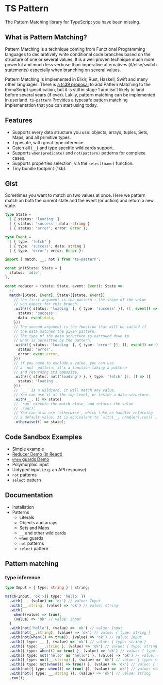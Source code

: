 # TS Pattern

The Pattern Matching library for TypeScript you have been missing.

## What is Pattern Matching?

Pattern Matching is a technique coming from Functional Programming languages to declaratively write conditional code branches based on the structure of one or several values. It is a well proven technique much more powerful and much less verbose than imperative alternatives (if/else/switch statements) especially when branching on several values.

Pattern Matching is implemented in Elixir, Rust, Haskell, Swift and many other languages. There is [a tc39 proposal](https://github.com/tc39/proposal-pattern-matching) to add Pattern Matching to the EcmaScript specification, but it is still in stage 1 and isn't likely to land before several years (if ever). Lukily, pattern matching can be implemented in userland. `ts-pattern` Provides a typesafe pattern matching implementation that you can start using today.

## Features

- Supports every data structure you use: objects, arrays, tuples, Sets, Maps, and all primitive types.
- Typesafe, with great type inference.
- Catch all (`__`) and type specific wild cards support.
- Supports `when(predicate)` and `not(pattern)` patterns for complexe cases.
- Supports properties selection, via the `select(name)` function.
- Tiny bundle footprint (1kb).

## Gist

Sometimes you want to match on two values at once. Here we pattern match
on both the current state and the event (or action) and return a new state.

```ts
type State =
  | { status: 'loading' }
  | { status: 'success'; data: string }
  | { status: 'error'; error: Error };

type Event =
  | { type: 'fetch' }
  | { type: 'success'; data: string }
  | { type: 'error'; error: Error };
```

```ts
import { match, __, not } from 'ts-pattern';

const initState: State = {
  status: 'idle',
};

const reducer = (state: State, event: Event): State =>
  //
  match<[State, Event], State>([state, event])
    // the first argument is the pattern : the shape of the value
    // you expect for this branch.
    .with([{ status: 'loading' }, { type: 'success' }], ([, event]) => ({
      status: 'success',
      data: event.data,
    }))
    // The second argument is the function that will be called if
    // the data matches the given pattern.
    // The type of the data structure is narrowed down to
    // what is permitted by the pattern.
    .with([{ status: 'loading' }, { type: 'error' }], ([, event]) => ({
      status: 'error',
      error: event.error,
    }))
    // if you need to exclude a value, you can use
    // a `not` pattern. it's a function taking a pattern
    // and returning its opposite.
    .with([{ status: not('loading') }, { type: 'fetch' }], () => ({
      status: 'loading',
    }))
    // `__` is a wildcard, it will match any value.
    // You can use it at the top level, or inside a data structure.
    .with(__, () => state)
    // `run` execute the match close, and returns the value
    // .run();
    // You can also use `otherwise`, which take an handler returning
    // a default value. It is equivalent to `with(__, handler).run()`.
    .otherwise(() => state);
```

## Code Sandbox Examples

- Simple example
- [Reducer Demo (in React)](https://codesandbox.io/s/ts-pattern-reducer-example-c4yuq?file=/src/App.tsx)
- [`when` guards Demo](https://codesandbox.io/s/ts-pattern-when-guard-example-0s6d8?file=/src/index.ts)
- Polymorphic input
- Untyped input (e.g. an API response)
- `not` patterns
- `select` pattern

## Documentation

- Installation
- Patterns
  - Literals
  - Objects and arrays
  - Sets and Maps
  - `__` and other wild cards
  - `when` guards
  - `not` patterns
  - `select` pattern

## Pattern matching

### type inference

```ts
type Input = { type: string } | string;

match<Input, 'ok'>({ type: 'hello' })
  .with(__, (value) => 'ok') // value: Input
  .with(__.string, (value) => 'ok') // value: string
  .with(
    when((value) => true),
    (value) => 'ok' // value: Input
  )
  .with(not('hello'), (value) => 'ok') // value: Input
  .with(not(__.string), (value) => 'ok') // value: { type: string }
  .with(not(when(() => true)), (value) => 'ok') // value: Input
  .with({ type: __ }, (value) => 'ok') // value: { type: string }
  .with({ type: __.string }, (value) => 'ok') // value: { type: string }
  .with({ type: when(() => true) }, (value) => 'ok') // value: { type: string }
  .with({ type: not('hello' as 'hello') }, (value) => 'ok') // value: { type: string }
  .with({ type: not(__.string) }, (value) => 'ok') // value: { type: string }
  .with({ type: not(when(() => true)) }, (value) => 'ok') // value: { type: string }
  .with(not({ type: when(() => true) }), (value) => 'ok') // value: string
  .with(not({ type: __.string }), (value) => 'ok') // value: string
  .run();
```
